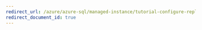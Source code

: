 ```yaml
---
redirect_url: /azure/azure-sql/managed-instance/tutorial-configure-replication-two-instances-and-sql-server
redirect_document_id: true
---
```

